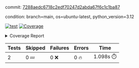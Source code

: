 commit: [7288aedc6718c2edf70247d2abda67f6c1c1ba87](https://github.com/rcmdnk/parallel-job/tree/7288aedc6718c2edf70247d2abda67f6c1c1ba87)

condition: branch=main, os=ubuntu-latest, python_version=3.12

[![test](https://github.com/rcmdnk/parallel-job/actions/workflows/test.yml/badge.svg)](https://github.com/rcmdnk/parallel-job/actions/runs/16278738497)
<a href="https://github.com/rcmdnk/parallel-job/blob/7288aedc6718c2edf70247d2abda67f6c1c1ba87/README.md"><img alt="Coverage" src="https://img.shields.io/badge/Coverage-1%25-red.svg" /></a><details><summary>Coverage Report </summary><table><tr><th>File</th><th>Stmts</th><th>Miss</th><th>Cover</th><th>Missing</th></tr><tbody><tr><td colspan="5"><b>src/parallel_job</b></td></tr><tr><td>&nbsp; &nbsp;<a href="https://github.com/rcmdnk/parallel-job/blob/7288aedc6718c2edf70247d2abda67f6c1c1ba87/src/parallel_job/chart.py">chart.py</a></td><td>34</td><td>34</td><td>0%</td><td><a href="https://github.com/rcmdnk/parallel-job/blob/7288aedc6718c2edf70247d2abda67f6c1c1ba87/src/parallel_job/chart.py#L1-L114">1&ndash;114</a></td></tr><tr><td>&nbsp; &nbsp;<a href="https://github.com/rcmdnk/parallel-job/blob/7288aedc6718c2edf70247d2abda67f6c1c1ba87/src/parallel_job/doc.py">doc.py</a></td><td>30</td><td>30</td><td>0%</td><td><a href="https://github.com/rcmdnk/parallel-job/blob/7288aedc6718c2edf70247d2abda67f6c1c1ba87/src/parallel_job/doc.py#L1-L113">1&ndash;113</a></td></tr><tr><td>&nbsp; &nbsp;<a href="https://github.com/rcmdnk/parallel-job/blob/7288aedc6718c2edf70247d2abda67f6c1c1ba87/src/parallel_job/parallel.py">parallel.py</a></td><td>243</td><td>243</td><td>0%</td><td><a href="https://github.com/rcmdnk/parallel-job/blob/7288aedc6718c2edf70247d2abda67f6c1c1ba87/src/parallel_job/parallel.py#L1-L626">1&ndash;626</a></td></tr><tr><td>&nbsp; &nbsp;<a href="https://github.com/rcmdnk/parallel-job/blob/7288aedc6718c2edf70247d2abda67f6c1c1ba87/src/parallel_job/test.py">test.py</a></td><td>56</td><td>56</td><td>0%</td><td><a href="https://github.com/rcmdnk/parallel-job/blob/7288aedc6718c2edf70247d2abda67f6c1c1ba87/src/parallel_job/test.py#L1-L178">1&ndash;178</a></td></tr><tr><td>&nbsp; &nbsp;<a href="https://github.com/rcmdnk/parallel-job/blob/7288aedc6718c2edf70247d2abda67f6c1c1ba87/src/parallel_job/type_helper.py">type_helper.py</a></td><td>3</td><td>3</td><td>0%</td><td><a href="https://github.com/rcmdnk/parallel-job/blob/7288aedc6718c2edf70247d2abda67f6c1c1ba87/src/parallel_job/type_helper.py#L1-L6">1&ndash;6</a></td></tr><tr><td>&nbsp; &nbsp;<a href="https://github.com/rcmdnk/parallel-job/blob/7288aedc6718c2edf70247d2abda67f6c1c1ba87/src/parallel_job/utils.py">utils.py</a></td><td>11</td><td>11</td><td>0%</td><td><a href="https://github.com/rcmdnk/parallel-job/blob/7288aedc6718c2edf70247d2abda67f6c1c1ba87/src/parallel_job/utils.py#L1-L42">1&ndash;42</a></td></tr><tr><td><b>TOTAL</b></td><td><b>381</b></td><td><b>377</b></td><td><b>1%</b></td><td>&nbsp;</td></tr></tbody></table></details>

| Tests | Skipped | Failures | Errors | Time |
| ----- | ------- | -------- | -------- | ------------------ |
| 2 | 0 :zzz: | 0 :x: | 0 :fire: | 1.098s :stopwatch: |

